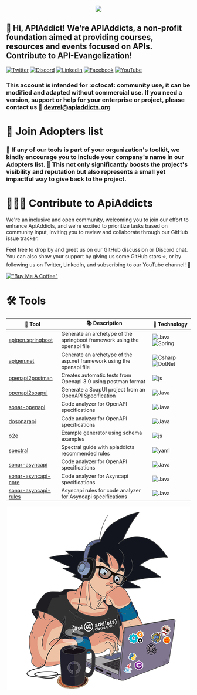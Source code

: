 <p align="center">
	<a href="https://apiaddicts.org/">
	  <img src="https://apiaddicts-web.s3.eu-west-1.amazonaws.com/wp-content/uploads/2022/03/17155736/cropped-APIAddicts-logotipo_rojo-2048x523.png" width = '700'>
	</a>
</p>

## 🖖 Hi, APIAddict! We're APIAddicts, a non-profit foundation aimed at providing courses, resources and events focused on APIs. Contribute to API-Evangelization!

[![Twitter](https://img.shields.io/badge/Twitter-%23000000.svg?style=for-the-badge&logo=x&logoColor=white)](https://twitter.com/APIAddicts) 
[![Discord](https://img.shields.io/badge/Discord-%235865F2.svg?style=for-the-badge&logo=discord&logoColor=white)](https://discord.gg/ZdbGqMBYy8)
[![LinkedIn](https://img.shields.io/badge/linkedin-%230077B5.svg?style=for-the-badge&logo=linkedin&logoColor=white)](https://www.linkedin.com/company/apiaddicts/)
[![Facebook](https://img.shields.io/badge/Facebook-%231877F2.svg?style=for-the-badge&logo=Facebook&logoColor=white)](https://www.facebook.com/apiaddicts)
[![YouTube](https://img.shields.io/badge/YouTube-%23FF0000.svg?style=for-the-badge&logo=YouTube&logoColor=white)](https://www.youtube.com/@APIAddictslmaoo)

### This account is intended for :octocat: **community** use, it can be modified and adapted without commercial use. If you need a version, support or help for your **enterprise** or project, please contact us 📧 devrel@apiaddicts.org

# 🙌 Join Adopters list 
### 📢 If any of our tools is part of your organization's toolkit, we kindly encourage you to include your company's name in our Adopters list. 🙏 This not only significantly boosts the project's visibility and reputation but also represents a small yet impactful way to give back to the project.

# 👩🏽‍💻  Contribute to ApiAddicts 

We're an inclusive and open community, welcoming you to join our effort to enhance ApiAddicts, and we're excited to prioritize tasks based on community input, inviting you to review and collaborate through our GitHub issue tracker.

Feel free to drop by and greet us on our GitHub discussion or Discord chat. You can also show your support by giving us some GitHub stars ⭐️, or by following us on Twitter, LinkedIn, and subscribing to our YouTube channel! 🚀

[!["Buy Me A Coffee"](https://www.buymeacoffee.com/assets/img/custom_images/orange_img.png)](https://www.buymeacoffee.com/apiaddicts)

# 🛠️ Tools

   | 🎁 Tool  | 📚 Description | 🤖 Technology |
|---|---|---|
| [apigen.springboot](https://github.com/apiaddicts/apigen.springboot/)  | Generate an archetype of the springboot framework using the openapi file | ![Java](https://img.shields.io/badge/java-437291.svg?style=flat&logo=openjdk&logoColor=white) ![Spring](https://img.shields.io/badge/spring-%236DB33F.svg?style=flat&logo=spring&logoColor=white) |
| [apigen.net](https://github.com/apiaddicts/apigen.net/)  | Generate an archetype of the asp.net framework using the openapi file | ![Csharp](https://img.shields.io/badge/csharp-239120.svg?style=flat&logo=csharp&logoColor=white) ![DotNet](https://img.shields.io/badge/asp.net-512BD4.svg?style=flat&logo=.net&logoColor=white)  |
| [openapi2postman](https://github.com/apiaddicts/openapi2postman)  | Creates automatic tests from Openapi 3.0 using postman format | ![js](https://img.shields.io/badge/javascript-F7DF1E.svg?style=flat&logo=javascript&logoColor=white) |
| [openapi2soapui](https://github.com/apiaddicts/openapi2soapui)  | Generate a SoapUI project from an OpenAPI Specification | ![Java](https://img.shields.io/badge/java-437291.svg?style=flat&logo=openjdk&logoColor=white) |
| [sonar-openapi](https://github.com/apiaddicts/sonar-openapi)  | Code analyzer for OpenAPI specifications | ![Java](https://img.shields.io/badge/java-437291.svg?style=flat&logo=openjdk&logoColor=white) |
| [dosonarapi](https://github.com/apiaddicts/dosonarapi)  | Code analyzer for OpenAPI specifications | ![Java](https://img.shields.io/badge/java-437291.svg?style=flat&logo=openjdk&logoColor=white) |
| [o2e](https://github.com/apiaddicts/openapi-example-aggregator)  | Example generator using schema examples | ![js](https://img.shields.io/badge/javascript-F7DF1E.svg?style=flat&logo=javascript&logoColor=white) |
| [spectral](https://github.com/apiaddicts/apiaddicts-style-guide-spectral)  | Spectral guide with apiaddicts recommended rules | ![yaml](https://img.shields.io/badge/dynamic/yaml?style=flat&logo=yaml&logoColor=white) |
| [sonar-asyncapi](https://github.com/apiaddicts/sonar-openapi)  | Code analyzer for OpenAPI specifications | ![Java](https://img.shields.io/badge/java-437291.svg?style=flat&logo=openjdk&logoColor=white) |
| [sonar-asyncapi-core](https://github.com/apiaddicts/sonar-asyncapi)  | Code analyzer for Asyncapi specifications  | ![Java](https://img.shields.io/badge/java-437291.svg?style=flat&logo=openjdk&logoColor=white) |
| [sonar-asyncapi-rules](https://github.com/apiaddicts/sonarasyncapi-rules)  | Asyncapi rules for code analyzer for Asyncapi specifications  | ![Java](https://img.shields.io/badge/java-437291.svg?style=flat&logo=openjdk&logoColor=white) |





<p align="center">
	<a href="https://apiaddicts.org/">
	  <img src="https://github.com/danijerez/danijerez/raw/main/imgs/goku_dev.png" width = '500'>
	</a>
</p>
